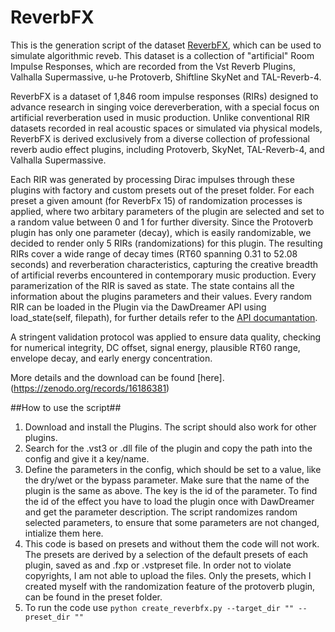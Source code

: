 # ReverbFX
This is the generation script of the dataset [ReverbFX](https://zenodo.org/records/16186381), which can be used to simulate algorithmic reveb. 
This dataset is a collection of "artificial" Room Impulse Responses, which are recorded from the Vst Reverb Plugins,  Valhalla Supermassive, u-he Protoverb, Shiftline SkyNet and TAL-Reverb-4. 

ReverbFX is a dataset of 1,846 room impulse responses (RIRs) designed to advance research in singing voice dereverberation, with a special focus on artificial reverberation used in music production. Unlike conventional RIR datasets recorded in real acoustic spaces or simulated via physical models, ReverbFX is derived exclusively from a diverse collection of professional reverb audio effect plugins, including Protoverb, SkyNet, TAL-Reverb-4, and Valhalla Supermassive.

Each RIR was generated by processing Dirac impulses through these plugins with factory and custom presets out of the preset folder. For each preset a given amount (for ReverbFx 15) of randomization processes is applied, where two arbitary parameters of the plugin are selected and set to a random value between 0 and 1 for further diversity. Since the Protoverb plugin has only one parameter (decay), which is easily randomizable, we decided to render only 5 RIRs (randomizations) for this plugin. 
The resulting RIRs cover a wide range of decay times (RT60 spanning 0.31 to 52.08 seconds) and reverberation characteristics, capturing the creative breadth of artificial reverbs encountered in contemporary music production.
Every paramerization of the RIR is saved as state. The state contains all the information about the plugins parameters and their values. Every random RIR can be loaded in the Plugin via the DawDreamer API using load_state(self, filepath), for further details refer to the [API documantation](https://dirt.design/DawDreamer/dawdreamer.html).

A stringent validation protocol was applied to ensure data quality, checking for numerical integrity, DC offset, signal energy, plausible RT60 range, envelope decay, and early energy concentration.

More details and the download can be found [here].(https://zenodo.org/records/16186381)

##How to use the script##
1. Download and install the Plugins. The script should also work for other plugins. 
2. Search for the .vst3 or .dll file of the plugin and copy the path into the config and give it a key/name.
3. Define the parameters in the config, which should be set to a value, like the dry/wet or the bypass parameter. Make sure that the name of the plugin is the same as above. The key is the id of the parameter. To find the id of the effect you have to load the plugin once with DawDreamer and get the parameter description. The script randomizes random selected parameters, to ensure that some parameters are not changed, intialize them here. 
5. This code is based on presets and without them the code will not work. The presets are derived by a selection of the default presets of each plugin, saved as and .fxp or .vstpreset file. In order not to violate copyrights, I am not able to upload the files. Only the presets, which I created myself with the randomization feature of the protoverb plugin, can be found in the preset folder. 
4. To run the code use `python create_reverbfx.py --target_dir "" --preset_dir ""` 
